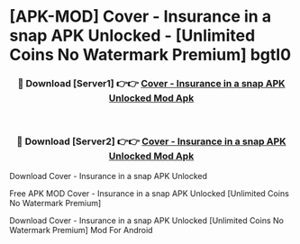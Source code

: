 # [APK-MOD] Cover - Insurance in a snap APK Unlocked - [Unlimited Coins No Watermark Premium] bgtl0



<div align="center">
<h3>🔴 Download [Server1] 👉👉 <a href="https://momento.my/?title=Cover_-_Insurance_in_a_snap_APK_Unlocked">Cover - Insurance in a snap APK Unlocked Mod Apk</a></h3><br>

<h3>🔴 Download [Server2] 👉👉 <a href="https://momento.my/?title=Cover_-_Insurance_in_a_snap_APK_Unlocked">Cover - Insurance in a snap APK Unlocked Mod Apk</a></h3>
</div>



Download Cover - Insurance in a snap APK Unlocked 

Free APK MOD Cover - Insurance in a snap APK Unlocked [Unlimited Coins No Watermark Premium]

Download Cover - Insurance in a snap APK Unlocked [Unlimited Coins No Watermark Premium] Mod For Android
